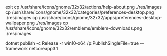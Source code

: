 exit
cp /usr/share/icons/gnome/32x32/actions/help-about.png ./res/images
cp /usr/share/icons/gnome/32x32/categories/preferences-desktop.png ./res/images
cp /usr/share/icons/gnome/32x32/apps/preferences-desktop-wallpaper.png ./res/images
cp /usr/share/icons/gnome/32x32/emblems/emblem-downloads.png ./res/images


dotnet publish -c Release -r win10-x64 /p:PublishSingleFile=true --framework netcoreapp3.1